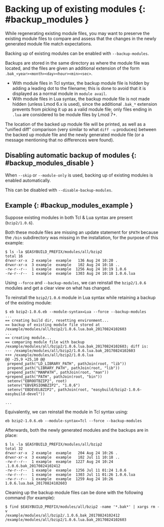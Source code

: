 # Backing up of existing modules {: #backup_modules }

While regenerating existing module files, you may want to preserve the
existing module files to compare and assess that the changes in the
newly generated module file match expectations.

Backing up of existing modules can be enabled with `--backup-modules`.

Backups are stored in the same directory as where the module file was
located, and the files are given an additional extension of the form
`.bak_<year><month><day><hour><min><sec>`.

- With module files in Tcl syntax, the backup module file is hidden by
  adding a leading dot to the filename; this is done to avoid that it
  is displayed as a normal module in `module avail`.
- With module files in Lua syntax, the backup module file is not made
  hidden (unless Lmod 6.x is used), since the additional `.bak_*`
  extension prevents from picking it up as a valid module file; only
  files ending in `.lua` are considered to be module files by Lmod 7+.

The location of the backed up module file will be printed, as well as a
"unified diff" comparison (very similar to what `diff -u` produces)
between the backed up module file and the newly generated module file
(or a message mentioning that no differences were found).

## Disabling automatic backup of modules {: #backup_modules_disable }

When `--skip` or `--module-only` is used, backing up of existing modules
is enabled automatically.

This can be disabled with `--disable-backup-modules`.

## Example {: #backup_modules_example }

Suppose existing modules in both Tcl & Lua syntax are present
(`bzip2/1.0.6`).

Both these module files are missing an update statement for `$PATH`
because the `/bin` subdirectory was missing in the installation, for the
purpose of this example:

``` console
$ ls -la $EASYBUILD_PREFIX/modules/all/bzip2
total 16
drwxr-xr-x  2 example  example   136 Aug 24 10:20 .
drwxr-xr-x  3 example  example   102 Aug 24 10:18 ..
-rw-r--r--  1 example  example  1256 Aug 24 10:19 1.0.6
-rw-r--r--  1 example  example  1303 Aug 24 10:18 1.0.6.lua
```

Using `--force` and `--backup-modules`, we can reinstall the
`bzip2/1.0.6` modules and get a clear view on what has changed.

To reinstall the `bzip2/1.0.6` module in Lua syntax while retaining a
backup of the existing module:

``` console
$ eb bzip2-1.0.6.eb --module-syntax=Lua --force --backup-modules
...
== creating build dir, resetting environment...
== backup of existing module file stored at /example/modules/all/bzip2/1.0.6.lua.bak_20170824102603
...
== creating module...
== comparing module file with backup /example/modules/all/bzip2/1.0.6.lua.bak_20170824102603; diff is:
--- /example/modules/all/bzip2/1.0.6.lua.bak_20170824102603
+++ /example/modules/all/bzip2/1.0.6.lua
@@ -25,9 +25,10 @@
 prepend_path("LD_LIBRARY_PATH", pathJoin(root, "lib"))
 prepend_path("LIBRARY_PATH", pathJoin(root, "lib"))
 prepend_path("MANPATH", pathJoin(root, "man"))
+prepend_path("PATH", pathJoin(root, "bin"))
 setenv("EBROOTBZIP2", root)
 setenv("EBVERSIONBZIP2", "1.0.6")
 setenv("EBDEVELBZIP2", pathJoin(root, "easybuild/bzip2-1.0.6-easybuild-devel"))

...
```

Equivalently, we can reinstall the module in Tcl syntax using:

``` shell
eb bzip2-1.0.6.eb --module-syntax=Tcl --force --backup-modules
```

Afterwards, both the newly generated modules and the backups are in
place:

``` console
$ ls -la $EASYBUILD_PREFIX/modules/all/bzip2
total 32
drwxr-xr-x  2 example  example   204 Aug 24 10:26 .
drwxr-xr-x  3 example  example   102 Jul 11 10:18 ..
-rw-r--r--  1 example  example  1227 Aug 24 10:24 .1.0.6.bak_20170824102412
-rw-r--r--  1 example  example  1256 Jul 11 01:24 1.0.6
-rw-r--r--  1 example  example  1303 Jul 11 01:26 1.0.6.lua
-rw-r--r--  1 example  example  1259 Aug 24 10:26 1.0.6.lua.bak_20170824102603
```

Cleaning up the backup module files can be done with the following
command (for example):

``` console
$ find $EASYBUILD_PREFIX/modules/all/bzip2 -name '*.bak*' | xargs rm -v
/example/modules/all/bzip2/.1.0.6.bak_20170824102412
/example/modules/all/bzip2/1.0.6.lua.bak_20170824102603
```

